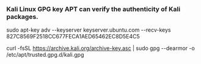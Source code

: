 ### Kali Linux GPG key APT can verify the authenticity of Kali packages.

sudo apt-key adv --keyserver keyserver.ubuntu.com --recv-keys 827C8569F2518CC677FECA1AED65462EC8D5E4C5

curl -fsSL https://archive.kali.org/archive-key.asc | sudo gpg --dearmor -o /etc/apt/trusted.gpg.d/kali.gpg
